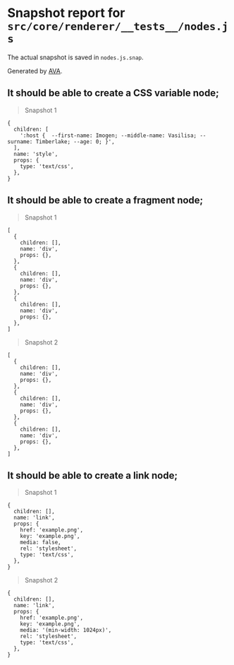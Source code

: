 # Snapshot report for `src/core/renderer/__tests__/nodes.js`

The actual snapshot is saved in `nodes.js.snap`.

Generated by [AVA](https://avajs.dev).

## It should be able to create a CSS variable node;

> Snapshot 1

    {
      children: [
        ':host {  --first-name: Imogen; --middle-name: Vasilisa; --surname: Timberlake; --age: 0; }',
      ],
      name: 'style',
      props: {
        type: 'text/css',
      },
    }

## It should be able to create a fragment node;

> Snapshot 1

    [
      {
        children: [],
        name: 'div',
        props: {},
      },
      {
        children: [],
        name: 'div',
        props: {},
      },
      {
        children: [],
        name: 'div',
        props: {},
      },
    ]

> Snapshot 2

    [
      {
        children: [],
        name: 'div',
        props: {},
      },
      {
        children: [],
        name: 'div',
        props: {},
      },
      {
        children: [],
        name: 'div',
        props: {},
      },
    ]

## It should be able to create a link node;

> Snapshot 1

    {
      children: [],
      name: 'link',
      props: {
        href: 'example.png',
        key: 'example.png',
        media: false,
        rel: 'stylesheet',
        type: 'text/css',
      },
    }

> Snapshot 2

    {
      children: [],
      name: 'link',
      props: {
        href: 'example.png',
        key: 'example.png',
        media: '(min-width: 1024px)',
        rel: 'stylesheet',
        type: 'text/css',
      },
    }
